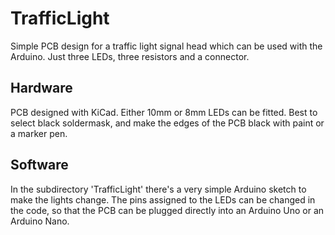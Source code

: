 # TrafficLight

Simple PCB design for a traffic light signal head which can be used
with the Arduino.
Just three LEDs, three resistors and a connector.

## Hardware

PCB designed with KiCad.
Either 10mm or 8mm LEDs can be fitted.
Best to select black soldermask, and make the edges of the PCB
black with paint or a marker pen.

## Software

In the subdirectory 'TrafficLight' there's a very simple Arduino
sketch to make the lights change.
The pins assigned to the LEDs can be changed in the code,
so that the PCB can be plugged directly into an Arduino Uno
or an Arduino Nano.
